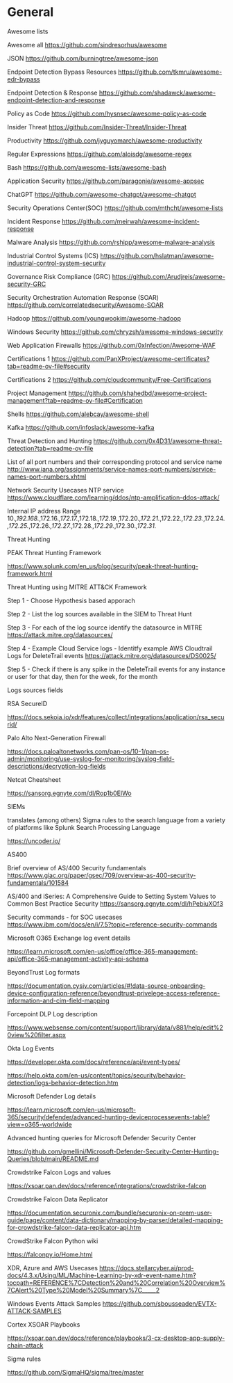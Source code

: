 # General


Awesome lists

Awesome all
https://github.com/sindresorhus/awesome

JSON
https://github.com/burningtree/awesome-json

Endpoint Detection Bypass Resources
https://github.com/tkmru/awesome-edr-bypass

Endpoint Detection & Response
https://github.com/shadawck/awesome-endpoint-detection-and-response

Policy as Code
https://github.com/hysnsec/awesome-policy-as-code

Insider Threat
https://github.com/Insider-Threat/Insider-Threat

Productivity
https://github.com/jyguyomarch/awesome-productivity

Regular Expressions
https://github.com/aloisdg/awesome-regex

Bash
https://github.com/awesome-lists/awesome-bash

Application Security
https://github.com/paragonie/awesome-appsec

ChatGPT
https://github.com/awesome-chatgpt/awesome-chatgpt

Security Operations Center(SOC)
https://github.com/mthcht/awesome-lists

Incident Response
https://github.com/meirwah/awesome-incident-response

Malware Analysis
https://github.com/rshipp/awesome-malware-analysis

Industrial Control Systems (ICS)
https://github.com/hslatman/awesome-industrial-control-system-security

Governance Risk Compliance (GRC)
https://github.com/Arudjreis/awesome-security-GRC

Security Orchestration Automation Response (SOAR)
https://github.com/correlatedsecurity/Awesome-SOAR

Hadoop
https://github.com/youngwookim/awesome-hadoop

Windows Security
https://github.com/chryzsh/awesome-windows-security

Web Application Firewalls
https://github.com/0xInfection/Awesome-WAF

Certifications 1
https://github.com/PanXProject/awesome-certificates?tab=readme-ov-file#security

Certifications 2
https://github.com/cloudcommunity/Free-Certifications

Project Management
https://github.com/shahedbd/awesome-project-management?tab=readme-ov-file#Certification

Shells
https://github.com/alebcay/awesome-shell

Kafka
https://github.com/infoslack/awesome-kafka

Threat Detection and Hunting
https://github.com/0x4D31/awesome-threat-detection?tab=readme-ov-file


List of all port numbers and their corresponding protocol and service name
http://www.iana.org/assignments/service-names-port-numbers/service-names-port-numbers.xhtml

Network Security Usecases
NTP service
https://www.cloudflare.com/learning/ddos/ntp-amplification-ddos-attack/

Internal IP address Range
10.*,192.168.*,172.16.*,172.17.*,172.18.*,172.19.*,172.20.*,172.21.*,172.22.*,172.23.*,172.24.*,172.25.*,172.26.*,172.27.*,172.28.*,172.29.*,172.30.*,172.31.*

Threat Hunting

PEAK Threat Hunting Framework

https://www.splunk.com/en_us/blog/security/peak-threat-hunting-framework.html

Threat Hunting using MITRE ATT&CK Framework

Step 1 - Choose Hypothesis based apporach

Step 2 - List the log sources available in the SIEM to Threat Hunt

Step 3 - For each of the log source identify the datasource in MITRE https://attack.mitre.org/datasources/

Step 4 - Example Cloud Service logs - Identitfy example AWS Cloudtrail Logs for DeleteTrail  events https://attack.mitre.org/datasources/DS0025/

Step 5 - Check if there is any spike in the DeleteTrail events for any instance or user for that day, then for the week, for the month


Logs sources fields

RSA SecureID

https://docs.sekoia.io/xdr/features/collect/integrations/application/rsa_securid/

Palo Alto Next-Generation Firewall

https://docs.paloaltonetworks.com/pan-os/10-1/pan-os-admin/monitoring/use-syslog-for-monitoring/syslog-field-descriptions/decryption-log-fields

Netcat Cheatsheet

https://sansorg.egnyte.com/dl/Rop1b0ElWo

SIEMs

translates (among others) Sigma rules to the search language from a variety of platforms like Splunk Search Processing Language

https://uncoder.io/

AS400

Brief overview of AS/400 Security fundamentals 
https://www.giac.org/paper/gsec/709/overview-as-400-security-fundamentals/101584

AS/400 and iSeries: A Comprehensive Guide to Setting System Values to Common Best Practice Security
https://sansorg.egnyte.com/dl/hPebiuXOf3

Security commands - for SOC usecases
https://www.ibm.com/docs/en/i/7.5?topic=reference-security-commands

Microsoft O365 Exchange log event details

https://learn.microsoft.com/en-us/office/office-365-management-api/office-365-management-activity-api-schema

BeyondTrust Log formats

https://documentation.cysiv.com/articles/#!data-source-onboarding-device-configuration-reference/beyondtrust-privelege-access-reference-information-and-cim-field-mapping

Forcepoint DLP Log description

https://www.websense.com/content/support/library/data/v881/help/edit%20view%20filter.aspx

Okta Log Events

https://developer.okta.com/docs/reference/api/event-types/

https://help.okta.com/en-us/content/topics/security/behavior-detection/logs-behavior-detection.htm

Microsoft Defender Log details

https://learn.microsoft.com/en-us/microsoft-365/security/defender/advanced-hunting-deviceprocessevents-table?view=o365-worldwide

Advanced hunting queries for Microsoft Defender Security Center

https://github.com/gmellini/Microsoft-Defender-Security-Center-Hunting-Queries/blob/main/README.md

Crowdstrike Falcon Logs and values

https://xsoar.pan.dev/docs/reference/integrations/crowdstrike-falcon

Crowdstrike Falcon Data Replicator

https://documentation.securonix.com/bundle/securonix-on-prem-user-guide/page/content/data-dictionary/mapping-by-parser/detailed-mapping-for-crowdstrike-falcon-data-replicator-api.htm

CrowdStrike Falcon Python wiki

https://falconpy.io/Home.html

XDR, Azure and AWS Usecases
https://docs.stellarcyber.ai/prod-docs/4.3.x/Using/ML/Machine-Learning-by-xdr-event-name.htm?tocpath=REFERENCE%7CDetection%20and%20Correlation%20Overview%7CAlert%20Type%20Model%20Summary%7C_____2

Windows Events Attack Samples
https://github.com/sbousseaden/EVTX-ATTACK-SAMPLES


Cortex XSOAR Playbooks

https://xsoar.pan.dev/docs/reference/playbooks/3-cx-desktop-app-supply-chain-attack


Sigma rules

https://github.com/SigmaHQ/sigma/tree/master
